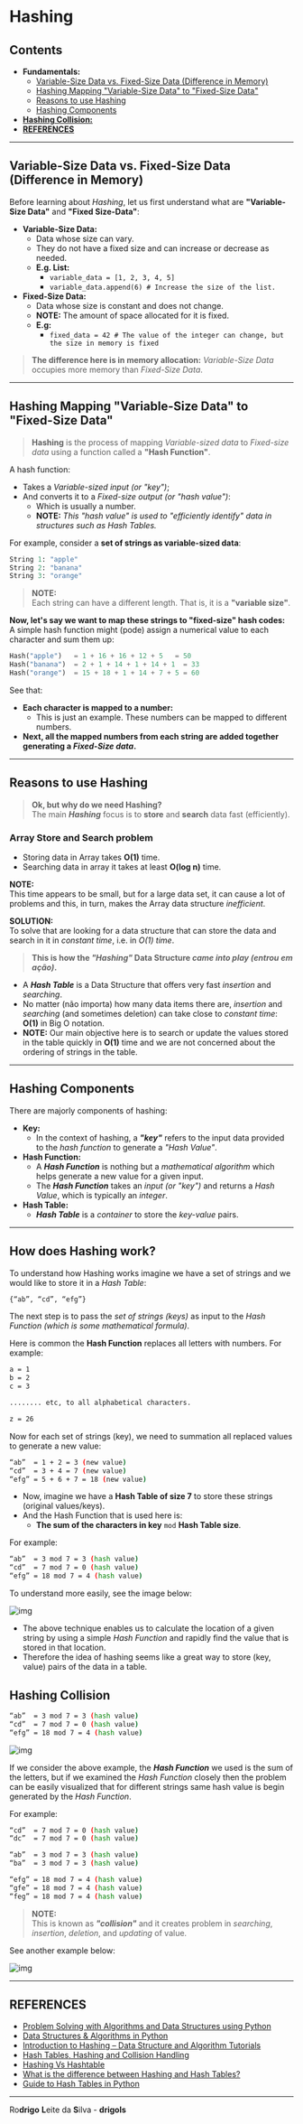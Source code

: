 # Hashing

## Contents

 - **Fundamentals:**
   - [Variable-Size Data vs. Fixed-Size Data (Difference in Memory)](#vsd-vs-fsd)
   - [Hashing Mapping "Variable-Size Data" to "Fixed-Size Data"](#hashing-mapping)
   - [Reasons to use Hashing](#hashing-reasons)
   - [Hashing Components](#hashing-components)
 - [**Hashing Collision:**](#collision-problem)
 - [**REFERENCES**](#ref)
<!--- 
[WHITESPACE RULES]
- Same topic = "5" Whitespace character.
- Different topic = "50" Whitespace character.
--->




















































<!--- ( Fundamentals ) --->

---

<div id="vsd-vs-fsd"></div>

## Variable-Size Data vs. Fixed-Size Data (Difference in Memory)

Before learning about *Hashing*, let us first understand what are **"Variable-Size Data"** and **"Fixed Size-Data"**:

 - **Variable-Size Data:**
   - Data whose size can vary.
   - They do not have a fixed size and can increase or decrease as needed.
   - **E.g. List:**
     - `variable_data = [1, 2, 3, 4, 5]`
     - `variable_data.append(6) # Increase the size of the list.`
 - **Fixed-Size Data:**
   - Data whose size is constant and does not change.
   - **NOTE:** The amount of space allocated for it is fixed.
   - **E.g:**
     - `fixed_data = 42 # The value of the integer can change, but the size in memory is fixed`

> **The difference here is in memory allocation:**
> *Variable-Size Data* occupies more memory than *Fixed-Size Data*.





---

<div id="hashing-mapping"></div>

## Hashing Mapping "Variable-Size Data" to "Fixed-Size Data"

> **Hashing** is the process of mapping *Variable-sized data* to *Fixed-size data* using a function called a **"Hash Function"**.

A hash function:

 - Takes a *Variable-sized input (or "key")*;
 - And converts it to a *Fixed-size output (or "hash value")*:
   - Which is usually a number.
   - **NOTE:** *This "hash value" is used to "efficiently identify" data in structures such as Hash Tables.*

For example, consider a **set of strings as variable-sized data**:

```python
String 1: "apple"
String 2: "banana"
String 3: "orange"
```

> **NOTE:**  
> Each string can have a different length. That is, it is a **"variable size"**.

**Now, let's say we want to map these strings to "fixed-size" hash codes:**  
A simple hash function might (pode) assign a numerical value to each character and sum them up:

```python
Hash("apple")   = 1 + 16 + 16 + 12 + 5   = 50
Hash("banana")  = 2 + 1 + 14 + 1 + 14 + 1  = 33
Hash("orange")  = 15 + 18 + 1 + 14 + 7 + 5 = 60
```

See that:

 - **Each character is mapped to a number:**
    - This is just an example. These numbers can be mapped to different numbers.
 - **Next, all the mapped numbers from each string are added together generating a *Fixed-Size data*.**





---

<div id="hashing-reasons"></div>

## Reasons to use Hashing

> **Ok, but why do we need Hashing?**  
> The main ***Hashing*** focus is to **store** and **search** data fast (efficiently).

### Array Store and Search problem

 - Storing data in Array takes **O(1)** time.
 - Searching data in array it takes at least **O(log n)** time.

**NOTE:**  
This time appears to be small, but for a large data set, it can cause a lot of problems and this, in turn, makes the Array data structure *inefficient*. 

**SOLUTION:**  
To solve that are looking for a data structure that can store the data and search in it in *constant time*, i.e. in *O(1) time*.

> **This is how the *"Hashing"* Data Structure *came into play (entrou em ação)*.**

 - A ***Hash Table*** is a Data Structure that offers very fast *insertion* and *searching*.
 - No matter (não importa) how many data items there are, *insertion* and *searching* (and sometimes deletion) can take close to *constant time*: **O(1)** in Big O notation.
 - **NOTE:** Our main objective here is to search or update the values stored in the table quickly in **O(1)** time and we are not concerned about the ordering of strings in the table.





---

<div id="hashing-components"></div>

## Hashing Components

There are majorly components of hashing:

 - **Key:**
   - In the context of hashing, a ***"key"*** refers to the input data provided to the *hash function* to generate a *"Hash Value"*.
 - **Hash Function:**
   - A ***Hash Function*** is nothing but a *mathematical algorithm* which helps generate a new value for a given input.
   - The ***Hash Function*** takes an *input (or "key")* and returns a *Hash Value*, which is typically an *integer*.
 - **Hash Table:**
   - ***Hash Table*** is a *container* to store the *key-value* pairs.





---

<div id="hashing-work"></div>

## How does Hashing work?

To understand how Hashing works imagine we have a set of strings and we would like to store it in a *Hash Table*:

```bash
{“ab”, “cd”, “efg”}
```

The next step is to pass the *set of strings (keys)* as input to the *Hash Function (which is some mathematical formula)*.

Here is common the **Hash Function** replaces all letters with numbers. For example:

```bash
a = 1
b = 2
c = 3

........ etc, to all alphabetical characters. 

z = 26
```

Now for each set of strings (key), we need to summation all replaced values to generate a new value:

```bash
“ab”  = 1 + 2 = 3 (new value)
“cd”  = 3 + 4 = 7 (new value)
“efg” = 5 + 6 + 7 = 18 (new value)
```

 - Now, imagine we have a **Hash Table of size 7** to store these strings (original values/keys).
 - And the Hash Function that is used here is:
   -  **The sum of the characters in key** `mod` **Hash Table size**.

For example:

```bash
“ab”  = 3 mod 7 = 3 (hash value)
“cd”  = 7 mod 7 = 0 (hash value)
“efg” = 18 mod 7 = 4 (hash value)
```

To understand more easily, see the image below:

![img](images/hash-table-01.png)  

 - The above technique enables us to calculate the location of a given string by using a simple *Hash Function* and rapidly find the value that is stored in that location.
 - Therefore the idea of hashing seems like a great way to store (key, value) pairs of the data in a table.





















































<!--- ( Hashing Collision ) --->

<div id="collision-problem"></div>

## Hashing Collision

```bash
“ab”  = 3 mod 7 = 3 (hash value)
“cd”  = 7 mod 7 = 0 (hash value)
“efg” = 18 mod 7 = 4 (hash value)
```

![img](images/hash-table-01.png)  

If we consider the above example, the ***Hash Function*** we used is the sum of the letters, but if we examined the *Hash Function* closely then the problem can be easily visualized that for different strings same hash value is begin generated by the *Hash Function*. 

For example:

```bash
“cd”  = 7 mod 7 = 0 (hash value)
“dc”  = 7 mod 7 = 0 (hash value)

“ab”  = 3 mod 7 = 3 (hash value)
“ba”  = 3 mod 7 = 3 (hash value)

“efg” = 18 mod 7 = 4 (hash value)
“gfe” = 18 mod 7 = 4 (hash value)
“feg” = 18 mod 7 = 4 (hash value)
```

> **NOTE:**  
> This is known as ***"collision"*** and it creates problem in *searching*, *insertion*, *deletion*, and *updating* of value. 

See another example below:

![img](images/hash-table-02.png)  





















































<!--- ( REFERENCES ) --->

---

<div id="ref"></div>

## REFERENCES

 - [Problem Solving with Algorithms and Data Structures using Python](https://runestone.academy/ns/books/published/pythonds/index.html)
 - [Data Structures & Algorithms in Python](https://learning.oreilly.com/library/view/data-structures/9780134855912/)
 - [Introduction to Hashing – Data Structure and Algorithm Tutorials](https://www.geeksforgeeks.org/introduction-to-hashing-data-structure-and-algorithm-tutorials/)
 - [Hash Tables, Hashing and Collision Handling](https://medium.com/codex/hash-tables-hashing-and-collision-handling-8e4629506572)
 - [Hashing Vs Hashtable](https://www.youtube.com/watch?app=desktop&v=92aV0eJEVug)
 - [What is the difference between Hashing and Hash Tables?](https://www.geeksforgeeks.org/what-is-the-difference-between-hashing-and-hash-tables/)
 - [Guide to Hash Tables in Python](https://stackabuse.com/hash-tables-in-python/)

---

Ro**drigo** **L**eite da **S**ilva - **drigols**
